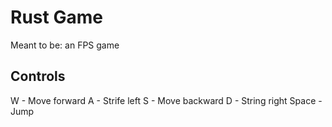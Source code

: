 # Rust Game
Meant to be: an FPS game

## Controls
W - Move forward
A - Strife left
S - Move backward
D - String right
Space - Jump
